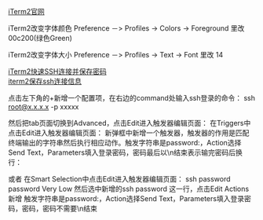 
[iTerm2官网](https://iterm2.com/)  





iTerm2改变字体颜色
Preference －> Profiles -> Colors -> Foreground 里改 00c200(绿色Green)

iTerm2改变字体大小
Preference －> Profiles -> Text -> Font 里改 14


[iTerm2快速SSH连接并保存密码](https://juejin.cn/post/6844903842660745224)  
[iterm2保存ssh连接信息](https://www.dyxmq.cn/other/save-ssh-profile-in-iterm2.html)  



点击左下角的+新增一个配置项，在右边的command处输入ssh登录的命令：
ssh root@x.x.x.x -p xxxxx

然后把tab页面切换到Advanced，点击Edit进入触发器编辑页面：
在Triggers中点击Edit进入触发器编辑页面：
新弹框中新增一个触发器，触发器的作用是匹配终端输出的字符串然后执行相应动作。触发字符串是password:，Action选择Send Text，Parameters填入登录密码，密码最后以\n结束表示输完密码后换行：

或者
在Smart Selection中点击Edit进入触发器编辑页面：
ssh password password Very Low
然后选中新增的ssh password 这一行，点击Edit Actions新增
触发字符串是password:，Action选择Send Text，Parameters填入登录密码，密码，密码不需要\n结束

